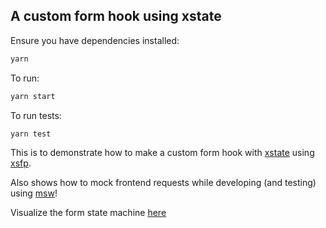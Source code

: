 ## A custom form hook using xstate

Ensure you have dependencies installed:

```bash
yarn
```

To run:

```bash
yarn start
```

To run tests:

```bash
yarn test
```

This is to demonstrate how to make a custom form hook with [xstate](https://xstate.js.org/docs/) using [xsfp](https://github.com/cevr/xsfp).

Also shows how to mock frontend requests while developing (and testing) using [msw](https://mswjs.io/)!

Visualize the form state machine [here](https://xstate.js.org/viz/?gist=f2f83bbd2ba3bd2ba1d9b9153abcaaf3)
